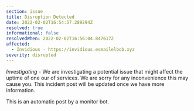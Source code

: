 ```yaml
---
section: issue
title: Disruption Detected
date: 2022-02-02T16:54:57.289294Z
resolved: true
informational: false
resolvedWhen: 2022-02-02T16:56:04.847617Z
affected:
  - Invidious - https://invidious.esmailelbob.xyz
severity: disrupted
---
```

*Investigating* - We are investigating a potential issue that might affect the uptime of one our of services. We are sorry for any inconvenience this may cause you. This incident post will be updated once we have more information.

This is an automatic post by a monitor bot.
        